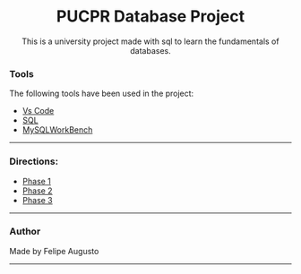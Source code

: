 <h1 align="center">PUCPR Database Project</h1>

<p align="center">This is a university project made with sql to learn the fundamentals of databases.</p>

### Tools

The following tools have been used in the project:

- [Vs Code](https://code.visualstudio.com)
- [SQL]()
- [MySQLWorkBench](https://www.mysql.com/products/workbench/)

---

### Directions:

- [Phase 1](https://github.com/FelipeABG/gym-database/blob/main/requirements/phase1.md)
- [Phase 2](https://github.com/FelipeABG/gym-database/blob/main/requirements/phase2.md)
- [Phase 3](https://github.com/FelipeABG/gym-database/blob/main/requirements/phase3.md)

---

### Author

Made by Felipe Augusto

---

